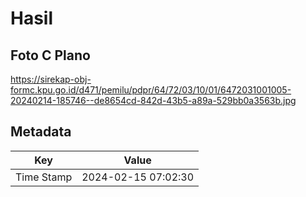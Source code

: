 # Hasil

## Foto C Plano

https://sirekap-obj-formc.kpu.go.id/d471/pemilu/pdpr/64/72/03/10/01/6472031001005-20240214-185746--de8654cd-842d-43b5-a89a-529bb0a3563b.jpg


## Metadata

| Key        | Value               |
| ---------- | ------------------- |
| Time Stamp | 2024-02-15 07:02:30 |



